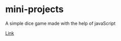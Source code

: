 # mini-projects
A simple dice game made with the help of javaScript 

[Link](https:/pig-game-nikhil.netlify.app/)
